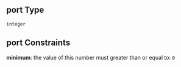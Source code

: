 ## port Type

`integer`

## port Constraints

**minimum**: the value of this number must greater than or equal to: `0`
